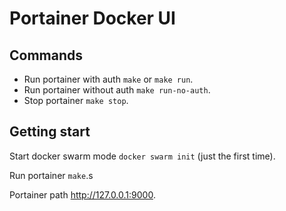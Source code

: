 # Portainer Docker UI

## Commands

- Run portainer with auth `make` or `make run`.
- Run portainer without auth `make run-no-auth`.
- Stop portainer `make stop`.

## Getting start

Start docker swarm mode `docker swarm init` (just the first time).

Run portainer `make`.s

Portainer path http://127.0.0.1:9000.
